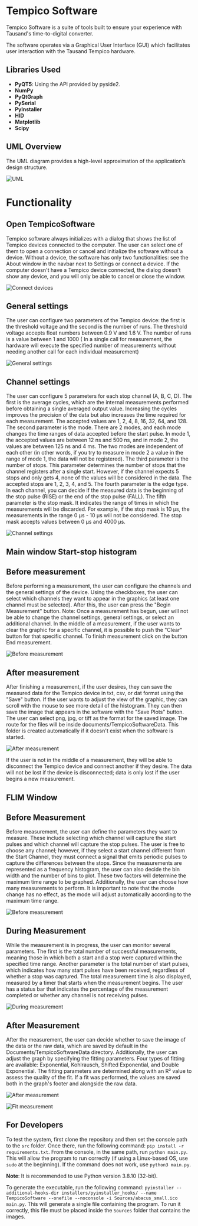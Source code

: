 # Tempico Software

Tempico Software is a suite of tools built to ensure your experience with Tausand's time-to-digital converter.

The software operates via a Graphical User Interface (GUI) which facilitates user interaction with the Tausand Tempico hardware.

## Libraries Used
- **PyQT5**: Using the API provided by pyside2.
- **NumPy**
- **PyQtGraph**
- **PySerial**
- **PyInstaller**
- **HID**
- **Matplotlib**
- **Scipy**

## UML Overview

The UML diagram provides a high-level approximation of the application’s design structure.

![UML](https://github.com/Tausand-dev/TempicoSoftware/blob/FLIMtest/Sources/Tempico1.1ClassDiagram.jpeg)

# Functionality

## Open TempicoSoftware  
Tempico software always initializes with a dialog that shows the list of Tempico devices connected to the computer. The user can select one of them to open a connection or cancel and initialize the software without a device. Without a device, the software has only two functionalities: see the About window in the navbar next to Settings or connect a device. If the computer doesn't have a Tempico device connected, the dialog doesn't show any device, and you will only be able to cancel or close the window.

![Connect devices](https://github.com/Tausand-dev/TempicoSoftware/blob/FLIMtest/Sources/Dialog.png)

## General settings

The user can configure two parameters of the Tempico device: the first is the threshold voltage and the second is the number of runs. The threshold voltage accepts float numbers between 0.9 V and 1.6 V. The number of runs is a value between 1 and 1000 ( In a single call for measurement, the hardware will execute the specified number of measurements without needing another call for each individual measurement)

![General settings](https://github.com/Tausand-dev/TempicoSoftware/blob/FLIMtest/Sources/generalsettings.png)

## Channel settings
The user can configure 5 parameters for each stop channel (A, B, C, D). The first is the average cycles, which are the internal measurements performed before obtaining a single averaged output value. Increasing the cycles improves the precision of the data but also increases the time required for each measurement. The accepted values are 1, 2, 4, 8, 16, 32, 64, and 128.
The second parameter is the mode. There are 2 modes, and each mode changes the time ranges of data accepted before the start pulse. In mode 1, the accepted values are between 12 ns and 500 ns, and in mode 2, the values are between 125 ns and 4 ms. The two modes are independent of each other (in other words, if you try to measure in mode 2 a value in the range of mode 1, the data will not be registered).
The third parameter is the number of stops. This parameter determines the number of stops that the channel registers after a single start. However, if the channel expects 5 stops and only gets 4, none of the values will be considered in the data. The accepted stops are 1, 2, 3, 4, and 5.
The fourth parameter is the edge type. In each channel, you can decide if the measured data is the beginning of the stop pulse (RISE) or the end of the stop pulse (FALL).
The fifth parameter is the stop mask. It indicates the range of times in which the measurements will be discarded. For example, if the stop mask is 10 µs, the measurements in the range 0 µs - 10 µs will not be considered. The stop mask accepts values between 0 µs and 4000 µs.

![Channel settings](https://github.com/Tausand-dev/TempicoSoftware/blob/FLIMtest/Sources/generalsettings.png)

## Main window Start-stop histogram

## Before measurement

Before performing a measurement, the user can configure the channels and the general settings of the device. Using the checkboxes, the user can select which channels they want to appear in the graphics (at least one channel must be selected). After this, the user can press the "Begin Measurement" button. Note: Once a measurement has begun, user will not be able to change the channel settings, general settings, or select an additional channel. In the middle of a measurement, if the user wants to clear the graphic for a specific channel, it is possible to push the "Clear" button for that specific channel. To finish measurement click on the button End measurement.

![Before measurement](https://github.com/Tausand-dev/TempicoSoftware/blob/FLIMtest/Sources/main.png)

## After measurement

After finishing a measurement, if the user desires, they can save the measured data for the Tempico device in txt, csv, or dat format using the "Save" button. If the user wants to adjust the view of the graphic, they can scroll with the mouse to see more detail of the histogram. They can then save the image that appears in the software with the "Save Plots" button. The user can select png, jpg, or tiff as the format for the saved image. The route for the files will be inside documents/TempicoSoftwareData. This folder is created automatically if it doesn't exist when the software is started.

![After measurement](https://github.com/Tausand-dev/TempicoSoftware/blob/FLIMtest/Sources/postmeasurementStartStop.png)

If the user is not in the middle of a measurement, they will be able to disconnect the Tempico device and connect another if they desire. The data will not be lost if the device is disconnected; data is only lost if the user begins a new measurement.

## FLIM Window
## Before Measurement

Before measurement, the user can define the parameters they want to measure. These include selecting which channel will capture the start pulses and which channel will capture the stop pulses. The user is free to choose any channel; however, if they select a start channel different from the Start Channel, they must connect a signal that emits periodic pulses to capture the differences between the stops. Since the measurements are represented as a frequency histogram, the user can also decide the bin width and the number of bins to plot. These two factors will determine the maximum time range to be graphed. Additionally, the user can choose how many measurements to perform. It is important to note that the mode change has no effect, as the mode will adjust automatically according to the maximum time range.

![Before measurement](https://github.com/Tausand-dev/TempicoSoftware/blob/FLIMtest/Sources/PreMeasurement.png)

## During Measurement

While the measurement is in progress, the user can monitor several parameters. The first is the total number of successful measurements, meaning those in which both a start and a stop were captured within the specified time range. Another parameter is the total number of start pulses, which indicates how many start pulses have been received, regardless of whether a stop was captured. The total measurement time is also displayed, measured by a timer that starts when the measurement begins. The user has a status bar that indicates the percentage of the measurement completed or whether any channel is not receiving pulses.

![During measurement](https://github.com/Tausand-dev/TempicoSoftware/blob/FLIMtest/Sources/MientrasMedicion.png)

## After Measurement

After the measurement, the user can decide whether to save the image of the data or the raw data, which are saved by default in the Documents/TempicoSoftwareData directory. Additionally, the user can adjust the graph by specifying the fitting parameters. Four types of fitting are available: Exponential, Kohlrausch, Shifted Exponential, and Double Exponential. The fitting parameters are determined along with an R² value to assess the quality of the fit. If a fit was performed, the values are saved both in the graph's footer and alongside the raw data.

![After measurement](https://github.com/Tausand-dev/TempicoSoftware/blob/FLIMtest/Sources/Postmeasurement.png)

![Fit measurement](https://github.com/Tausand-dev/TempicoSoftware/blob/FLIMtest/Sources/AfterFit.png)

## For Developers

To test the system, first clone the repository and then set the console path to the `src` folder. Once there, run the following command: `pip install -r requirements.txt`. From the console, in the same path, run `python main.py`. This will allow the program to run correctly (if using a Linux-based OS, use `sudo` at the beginning). If the command does not work, use `python3 main.py`. 

**Note**: It is recommended to use Python version 3.8.10 (32-bit).

To generate the executable, run the following command: `pyinstaller --additional-hooks-dir installers/pyinstaller_hooks/ --name TempicoSoftware --onefile --noconsole -i Sources/abacus_small.ico main.py`. This will generate a single file containing the program. To run it correctly, this file must be placed inside the `Sources` folder that contains the images.


